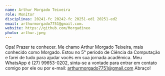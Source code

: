 ```yaml
---
name: Arthur Morgado Teixeira
role: Monitor
disciplinas: 20241-fc 20242-fc 20251-ed1 20251-ed2
email: arthurmorgado7751@gmail.com.
website: https://github.com/Morgadineo
photo: arthur.jpeg
---
```


Opa! Prazer te conhecer. Me chamo Arthur Morgado Teixeira, mais conhecido como Morgado. 
Estou no 5° período de Ciência da Computação e farei de tudo  para ajudar vocês em sua jornada acadêmica. 
Meu WhatsApp é (27) 99653-0202, sinta-se a vontade para entrar em contato comigo por ele ou por e-mail: <a href="mailto:arthurmorgado7751@gmail.com">arthurmorgado7751@gmail.com</a>
Abraço!


